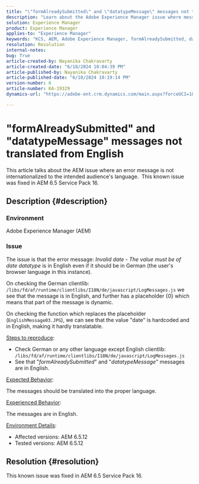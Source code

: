 ```yaml
---
title: "\"formAlreadySubmitted\" and \"datatypeMessage\" messages not translated from English"
description: "Learn about the Adobe Experience Manager issue where messages are not internationalized."
solution: Experience Manager
product: Experience Manager
applies-to: "Experience Manager"
keywords: "KCS, AEM, Adobe Experience Manager, formAlreadySubmitted, datatypeMessage, not translated from English, FAQ"
resolution: Resolution
internal-notes: 
bug: True
article-created-by: Nayanika Chakravarty
article-created-date: "6/18/2024 10:04:39 PM"
article-published-by: Nayanika Chakravarty
article-published-date: "6/18/2024 10:19:14 PM"
version-number: 6
article-number: KA-19329
dynamics-url: "https://adobe-ent.crm.dynamics.com/main.aspx?forceUCI=1&pagetype=entityrecord&etn=knowledgearticle&id=623a0fbf-be2d-ef11-840a-000d3a5b439f"

---
```

# "formAlreadySubmitted" and "datatypeMessage" messages not translated from English


This article talks about the AEM issue where an error message is not internationalized to the intended audience's language.  This known issue was fixed in AEM 6.5 Service Pack 16.

## Description {#description}


### Environment

Adobe Experience Manager (AEM)

### Issue

The issue is that the error message: *Invalid date - The value must be of date datatype* is in English even if it should be in German (the user's browser language in this instance).

On checking the German clientlib: `/libs/fd/af/runtime/clientlibs/I18N/de/javascript/LogMessages.js` we see that the message is in English, and further has a placeholder {0} which means that part of the message is dynamic.

On checking the function which replaces the placeholder (`EnglishMessage03.JPG`), we can see that the value "date" is hardcoded and in English, making it hardly translatable.

<u>Steps to reproduce</u>:

- Check German or any other language except English clientlib: `/libs/fd/af/runtime/clientlibs/I18N/de/javascript/LogMessages.js`
- See that "*formAlreadySubmitted*" and "*datatypeMessage*" messages are in English.


<u>Expected Behavior</u>:

The messages should be translated into the proper language.

<u>Experienced Behavior</u>:

The messages are in English.

<u>Environment Details</u>:

- Affected versions: AEM 6.5.12
- Tested versions: AEM 6.5.12



## Resolution {#resolution}


This known issue was fixed in AEM 6.5 Service Pack 16.
